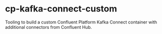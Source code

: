 # cp-kafka-connect-custom
Tooling to build a custom Confluent Platform Kafka Connect container with additional connectors from Confluent Hub.
